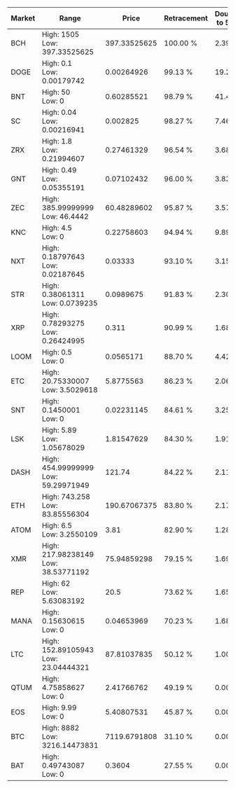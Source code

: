 | Market | Range | Price| Retracement | Doubles to 50% |
| --- | --- | --- | --- | --- |
| BCH | High: 1505<br />Low: 397.33525625 | 397.33525625 | 100.00 % | 2.39 |
| DOGE | High: 0.1<br />Low: 0.00179742 | 0.00264926 | 99.13 % | 19.21 |
| BNT | High: 50<br />Low: 0 | 0.60285521 | 98.79 % | 41.47 |
| SC | High: 0.04<br />Low: 0.00216941 | 0.002825 | 98.27 % | 7.46 |
| ZRX | High: 1.8<br />Low: 0.21994607 | 0.27461329 | 96.54 % | 3.68 |
| GNT | High: 0.49<br />Low: 0.05355191 | 0.07102432 | 96.00 % | 3.83 |
| ZEC | High: 385.99999999<br />Low: 46.4442 | 60.48289602 | 95.87 % | 3.57 |
| KNC | High: 4.5<br />Low: 0 | 0.22758603 | 94.94 % | 9.89 |
| NXT | High: 0.18797643<br />Low: 0.02187645 | 0.03333 | 93.10 % | 3.15 |
| STR | High: 0.38061311<br />Low: 0.0739235 | 0.0989675 | 91.83 % | 2.30 |
| XRP | High: 0.78293275<br />Low: 0.26424995 | 0.311 | 90.99 % | 1.68 |
| LOOM | High: 0.5<br />Low: 0 | 0.0565171 | 88.70 % | 4.42 |
| ETC | High: 20.75330007<br />Low: 3.5029618 | 5.8775563 | 86.23 % | 2.06 |
| SNT | High: 0.1450001<br />Low: 0 | 0.02231145 | 84.61 % | 3.25 |
| LSK | High: 5.89<br />Low: 1.05678029 | 1.81547629 | 84.30 % | 1.91 |
| DASH | High: 454.99999999<br />Low: 59.29971949 | 121.74 | 84.22 % | 2.11 |
| ETH | High: 743.258<br />Low: 83.85556304 | 190.67067375 | 83.80 % | 2.17 |
| ATOM | High: 6.5<br />Low: 3.2550109 | 3.81 | 82.90 % | 1.28 |
| XMR | High: 217.98238149<br />Low: 38.53771192 | 75.94859298 | 79.15 % | 1.69 |
| REP | High: 62<br />Low: 5.63083192 | 20.5 | 73.62 % | 1.65 |
| MANA | High: 0.15630615<br />Low: 0 | 0.04653969 | 70.23 % | 1.68 |
| LTC | High: 152.89105943<br />Low: 23.04444321 | 87.81037835 | 50.12 % | 1.00 |
| QTUM | High: 4.75858627<br />Low: 0 | 2.41766762 | 49.19 % | 0.00 |
| EOS | High: 9.99<br />Low: 0 | 5.40807531 | 45.87 % | 0.00 |
| BTC | High: 8882<br />Low: 3216.14473831 | 7119.6791808 | 31.10 % | 0.00 |
| BAT | High: 0.49743087<br />Low: 0 | 0.3604 | 27.55 % | 0.00 |
